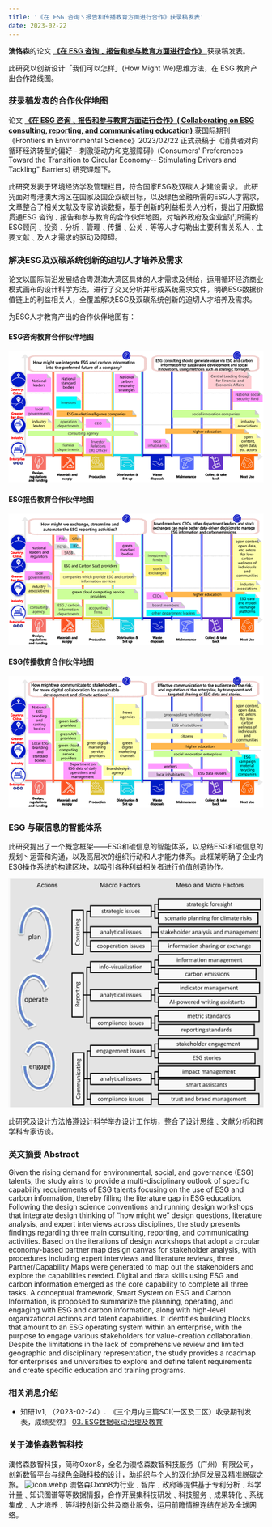```yaml
---
title: '《在 ESG 咨询丶报告和传播教育方面进行合作》获录稿发表'
date: 2023-02-22
---
```


**澳恪森**的论文 [**《在 ESG 咨询﹑报告和参与教育方面进行合作》** ](https://www.frontiersin.org/articles/10.3389/fenvs.2023.1119011/abstract) 获录稿发表。 

此研究以创新设计「我们可以怎样」(How Might We)思维方法，在 ESG 教育产出合作路线图。
<!--more-->

### 获录稿发表的合作伙伴地图
论文 [**《在 ESG 咨询﹑报告和参与教育方面进行合作》( Collaborating on ESG consulting, reporting, and communicating education)** ](https://www.frontiersin.org/articles/10.3389/fenvs.2023.1119011/abstract) 获国际期刊 《Frontiers in Environmental Science》2023/02/22 正式录稿于《消费者对向循环经济转型的偏好 - 刺激驱动力和克服障碍》(Consumers' Preferences Toward the Transition to Circular Economy-- Stimulating Drivers and Tackling" Barriers) 研究课题下。

此研究发表于环境经济学及管理栏目，符合国家ESG及双碳人才建设需求。
此研究面对粤港澳大湾区在国家及国企双碳目标，以及绿色金融所需的ESG人才需求，文章整合了相关文献及专家访谈数据，基于创新的利益相关人分析，提出了用数据贯通ESG 咨询﹑报告和参与教育的合作伙伴地图，对培养政府及企业部门所需的ESG顾问﹑投资﹑分析﹑管理﹑传播﹑公关﹑等等人才勾勒出主要利害关系人﹑主要文献﹑及人才需求的驱动及障碍。

### 解决ESG及双碳系统创新的迫切人才培养及需求

论文以国际前沿发展结合粤港澳大湾区具体的人才需求及供给，运用循环经济商业模式画布的设计科学方法，进行了交叉分析并形成系统需求文件，明确ESG数据价值链上的利益相关人，全覆盖解决ESG及双碳系统创新的迫切人才培养及需求。

为ESG人才教育产出的合作伙伴地图有：

#### ESG咨询教育合作伙伴地图
![ESG-Education-PartnerMap-consulting.png](./ESG-Education-PartnerMap-consulting.png)
#### ESG报告教育合作伙伴地图
![ESG-Education-PartnerMap-reporting.png](./ESG-Education-PartnerMap-reporting.png)

#### ESG传播教育合作伙伴地图
![ESG-Education-PartnerMap-communicating.png](./ESG-Education-PartnerMap-communicating.png)


### ESG 与碳信息的智能体系

此研究提出了一个概念框架——ESG和碳信息的智能体系，以总结ESG和碳信息的规划丶运营和沟通，以及高层次的组织行动和人才能力体系。此框架明确了企业内ESG操作系统的构建区块，以吸引各种利益相关者进行价值创造协作。

![featured.jpg](./featured.jpg)

此研究及设计方法恪遵设计科学举办设计工作坊，整合了设计思维﹑文献分析和跨学科专家访谈。

### 英文摘要  Abstract

Given the rising demand for environmental, social, and governance (ESG) talents, the study aims to provide a multi-disciplinary outlook of specific capability requirements of ESG talents focusing on the use of ESG and carbon information, thereby filling the literature gap in ESG education. Following the design science conventions and running design workshops that integrate design thinking of “how might we” design questions, literature analysis, and expert interviews across disciplines, the study presents findings regarding three main consulting, reporting, and communicating activities. Based on the iterations of design workshops that adopt a circular economy-based partner map design canvas for stakeholder analysis, with procedures including expert interviews and literature reviews, three Partner/Capability Maps were generated to map out the stakeholders and explore the capabilities needed. Digital and data skills using ESG and carbon information emerged as the core capability to complete all three tasks. A conceptual framework, Smart System on ESG and Carbon Information, is proposed to summarize the planning, operating, and engaging with ESG and carbon information, along with high-level organizational actions and talent capabilities. It identifies building blocks that amount to an ESG operating system within an enterprise, with the purpose to engage various stakeholders for value-creation collaboration. Despite the limitations in the lack of comprehensive review and limited geographic and disciplinary representation, the study provides a roadmap for enterprises and universities to explore and define talent requirements and create specific education and training programs.

### 相关消息介绍


*  知研1v1,  （2023-02-24）.　《三个月内三篇SCI(一区及二区）收录期刊发表，成绩斐然》 [03. ESG数据驱动治理及教育](https://mp.weixin.qq.com/s?src=11&timestamp=1679377034&ver=4419&signature=58rspt51riDaR40jvggKb7MvePyHPP3j0uR0cLd2acMEJsEzW2094fT63kp-SKdgx*ORo6w1YEtlkh3eg48VOxVKMBasEFW1A-Xd4OC31j3t2JoChGuMHv-2IOxJnnDQ&new=1)



### 关于澳恪森数智科技
澳恪森数智科技，简称Oxon8，全名为澳恪森数智科技服务（广州）有限公司，创新数智平台与绿色金融科技的设计，助组织与个人的双化协同发展及精准脱碳之旅。
![icon.webp](icon.webp)
澳恪森Oxon8为行业﹑智库﹑政府等提供基于专利分析﹑科学计量﹑知识图谱等等数据情报，合作开展集科技研发﹑科技服务﹑成果转化﹑系统集成﹑人才培养﹑等科技创新公共及商业服务，运用前瞻情报连结在地及全球网络。

